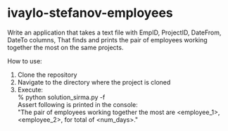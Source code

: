 # ivaylo-stefanov-employees

Write an application that takes a text file with EmpID, ProjectID, DateFrom, DateTo columns,
That finds and prints the pair of employees working together the most on the same projects.

How to use:
1. Clone the repository 
2. Navigate to the directory where the project is cloned
3. Execute:</br>
  % python solution_sirma.py -f <path to file></br>
Assert following is printed in the console:</br>
  "The pair of employees working together the most are <employee_1>, <employee_2>, for total of <num_days>."
